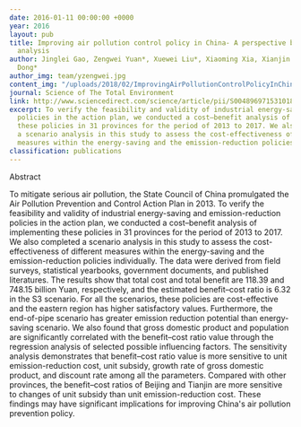 ```yaml
---
date: 2016-01-11 00:00:00 +0000
year: 2016
layout: pub
title: Improving air pollution control policy in China- A perspective based on cost-benefit
  analysis
author: Jinglei Gao, Zengwei Yuan*, Xuewei Liu*, Xiaoming Xia, Xianjin Huang, Zhanfeng
  Dong*
author_img: team/yzengwei.jpg
content_img: "/uploads/2018/02/ImprovingAirPollutionControlPolicyInChinaAPerspectiveBasedOnCostBenefitAnalysis.jpg"
journal: Science of The Total Environment
link: http://www.sciencedirect.com/science/article/pii/S0048969715310184
excerpt: To verify the feasibility and validity of industrial energy-saving and emission-reduction
  policies in the action plan, we conducted a cost–benefit analysis of implementing
  these policies in 31 provinces for the period of 2013 to 2017. We also completed
  a scenario analysis in this study to assess the cost-effectiveness of different
  measures within the energy-saving and the emission-reduction policies individually.
classification: publications
---
```



Abstract

To mitigate serious air pollution, the State Council of China promulgated the Air Pollution Prevention and Control Action Plan in 2013. To verify the feasibility and validity of industrial energy-saving and emission-reduction policies in the action plan, we conducted a cost–benefit analysis of implementing these policies in 31 provinces for the period of 2013 to 2017. We also completed a scenario analysis in this study to assess the cost-effectiveness of different measures within the energy-saving and the emission-reduction policies individually. The data were derived from field surveys, statistical yearbooks, government documents, and published literatures. The results show that total cost and total benefit are 118.39 and 748.15 billion Yuan, respectively, and the estimated benefit–cost ratio is 6.32 in the S3 scenario. For all the scenarios, these policies are cost-effective and the eastern region has higher satisfactory values. Furthermore, the end-of-pipe scenario has greater emission reduction potential than energy-saving scenario. We also found that gross domestic product and population are significantly correlated with the benefit–cost ratio value through the regression analysis of selected possible influencing factors. The sensitivity analysis demonstrates that benefit–cost ratio value is more sensitive to unit emission-reduction cost, unit subsidy, growth rate of gross domestic product, and discount rate among all the parameters. Compared with other provinces, the benefit–cost ratios of Beijing and Tianjin are more sensitive to changes of unit subsidy than unit emission-reduction cost. These findings may have significant implications for improving China's air pollution prevention policy.
